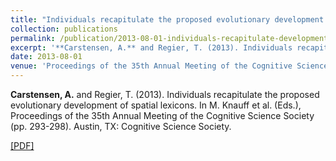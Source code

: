 ```yaml
---
title: "Individuals recapitulate the proposed evolutionary development of spatial lexicons"
collection: publications
permalink: /publication/2013-08-01-individuals-recapitulate-development-of-spatial-lexicons
excerpt: '**Carstensen, A.** and Regier, T. (2013). Individuals recapitulate the proposed evolutionary development of spatial lexicons. In M. Knauff et al. (Eds.), Proceedings of the 35th Annual Meeting of the Cognitive Science Society (pp. 293-298). Austin, TX: Cognitive Science Society. [[PDF]](http://abcarstensen.github.io/files/Carstensen&Regier2013_Individuals-recapitulate-the-proposed-evolutionary-development-of-spatial-lexicons.pdf)'
date: 2013-08-01
venue: 'Proceedings of the 35th Annual Meeting of the Cognitive Science Society'
---
```

**Carstensen, A.** and Regier, T. (2013). Individuals recapitulate the proposed evolutionary development of spatial lexicons. In M. Knauff et al. (Eds.), Proceedings of the 35th Annual Meeting of the Cognitive Science Society (pp. 293-298). Austin, TX: Cognitive Science Society.

[[PDF]](http://abcarstensen.github.io/files/Carstensen&Regier2013_Individuals-recapitulate-the-proposed-evolutionary-development-of-spatial-lexicons.pdf)